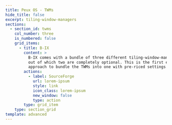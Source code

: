```yaml
---
title: Peux OS - TWMs
hide_title: false
excerpt: tiling-window-managers
sections:
  - section_id: twms
    col_number: three
    is_numbered: false
    grid_items:
      - title: B-IX
        content: >
          B-IX comes with a bundle of three different tiling-window-managers,
          out of which two are completely optional. This is the first ever
          approach to bundle the TWMs into one with pre-riced settings.
        actions:
          - label: SourceForge
            url: lorem-ipsum
            style: link
            icon_class: lorem-ipsum
            new_window: false
            type: action
        type: grid_item
    type: section_grid
template: advanced
---
```

